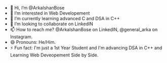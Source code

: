 - 👋 Hi, I’m @ArkaIshanBose
- 👀 I’m interested in Web Developement
- 🌱 I’m currently learning advanced C and DSA in C++
- 💞️ I’m looking to collaborate on LinkedIN
- 📫 How to reach me? @ArkaIshanBose on LinkedIN, @general_arka on Instagram.
- 😄 Pronouns: He/Him.
- ⚡ Fun fact: I'm just a 1st Year Student and I'm advancing DSA in C++ and Learning Web Deveopement Side by Side.

<!---
ArkaIshanBose/ArkaIshanBose is a ✨ special ✨ repository because its `README.md` (this file) appears on your GitHub profile.
You can click the Preview link to take a look at your changes.
--->
